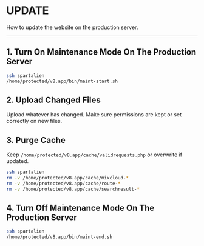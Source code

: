 # UPDATE

How to update the website on the production server.

---

## 1. Turn On Maintenance Mode On The Production Server

```sh
ssh spartalien
/home/protected/v8.app/bin/maint-start.sh
```

## 2. Upload Changed Files

Upload whatever has changed. Make sure permissions are kept or set correctly on new files.

## 3. Purge Cache

Keep `/home/protected/v8.app/cache/validrequests.php` or overwrite if updated.

```sh
ssh spartalien
rm -v /home/protected/v8.app/cache/mixcloud-*
rm -v /home/protected/v8.app/cache/route-*
rm -v /home/protected/v8.app/cache/searchresult-*
```

## 4. Turn Off Maintenance Mode On The Production Server

```sh
ssh spartalien
/home/protected/v8.app/bin/maint-end.sh
```
